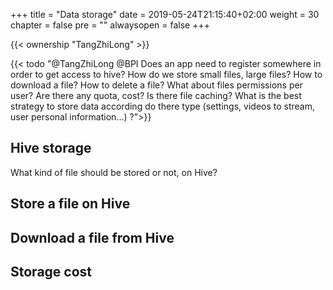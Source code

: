 +++
title = "Data storage"
date = 2019-05-24T21:15:40+02:00
weight = 30
chapter = false
pre = ""
alwaysopen = false
+++

{{< ownership "TangZhiLong" >}}

{{< todo "@TangZhiLong @BPI Does an app need to register somewhere in order to get access to hive? How do we store small files, large files? How to download a file? How to delete a file? What about files permissions per user? Are there any quota, cost? Is there file caching? What is the best strategy to store data according do there type (settings, videos to stream, user personal information...) ?">}}

## Hive storage

What kind of file should be stored or not, on Hive?

## Store a file on Hive
 

## Download a file from Hive



## Storage cost